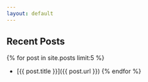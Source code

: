 ```yaml
---
layout: default
---
```


## Recent Posts

{% for post in site.posts limit:5 %}
- [{{ post.title }}]({{ post.url }})
{% endfor %}
